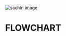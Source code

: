 ![sachin image](https://user-images.githubusercontent.com/93367835/143159517-946764df-27bc-4ce2-b4ca-910356749c2f.png)
# FLOWCHART
